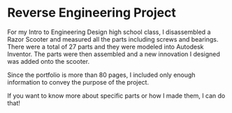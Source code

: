 # Reverse Engineering Project

For my Intro to Engineering Design high school class, I disassembled a Razor Scooter and measured all the parts including screws and bearings. There were a total of 27 parts and they were modeled into Autodesk Inventor. The parts were then assembled and a new innovation I designed was added onto the scooter.

Since the portfolio is more than 80 pages, I included only enough information to convey the purpose of the project.

If you want to know more about specific parts or how I made them, I can do that!
